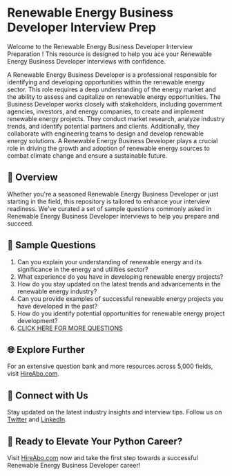 # Renewable Energy Business Developer Interview Prep

Welcome to the Renewable Energy Business Developer Interview Preparation ! This resource is designed to help you ace your Renewable Energy Business Developer interviews with confidence.

A Renewable Energy Business Developer is a professional responsible for identifying and developing opportunities within the renewable energy sector. This role requires a deep understanding of the energy market and the ability to assess and capitalize on renewable energy opportunities. The Business Developer works closely with stakeholders, including government agencies, investors, and energy companies, to create and implement renewable energy projects. They conduct market research, analyze industry trends, and identify potential partners and clients. Additionally, they collaborate with engineering teams to design and develop renewable energy solutions. A Renewable Energy Business Developer plays a crucial role in driving the growth and adoption of renewable energy sources to combat climate change and ensure a sustainable future.

## 🚀 Overview

Whether you're a seasoned Renewable Energy Business Developer or just starting in the field, this repository is tailored to enhance your interview readiness. We've curated a set of sample questions commonly asked in Renewable Energy Business Developer interviews to help you prepare and succeed.

## 📝 Sample Questions

1. Can you explain your understanding of renewable energy and its significance in the energy and utilities sector?
2. What experience do you have in developing renewable energy projects?
3. How do you stay updated on the latest trends and advancements in the renewable energy industry?
4. Can you provide examples of successful renewable energy projects you have developed in the past?
5. How do you identify potential opportunities for renewable energy project development?
6. [CLICK HERE FOR MORE QUESTIONS](https://hireabo.com/job/20_0_28/Renewable%20Energy%20Business%20Developer)

## 🌐 Explore Further

For an extensive question bank and more resources across 5,000 fields, visit [HireAbo.com](https://www.hireabo.com).

## 📱 Connect with Us

Stay updated on the latest industry insights and interview tips. Follow us on [Twitter](https://twitter.com/hireabo) and [LinkedIn](https://www.linkedin.com/in/hire-abo-3609972a8/).

## 🚀 Ready to Elevate Your Python Career?

Visit [HireAbo.com](https://www.hireabo.com) now and take the first step towards a successful Renewable Energy Business Developer career!